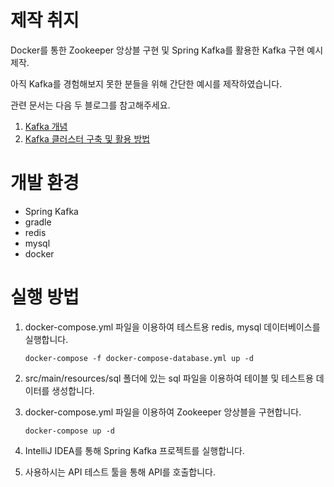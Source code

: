 # 제작 취지
Docker를 통한 Zookeeper 앙상블 구현 및 Spring Kafka를 활용한 Kafka 구현 예시 제작.

아직 Kafka를 경험해보지 못한 분들을 위해 간단한 예시를 제작하였습니다.

관련 문서는 다음 두 블로그를 참고해주세요.

1. [Kafka 개념](https://jd6186.github.io/KafkaBasic/)
2. [Kafka 클러스터 구축 및 활용 방법](https://jd6186.github.io/MakeKafkaCluster/)

# 개발 환경
- Spring Kafka
- gradle
- redis
- mysql
- docker

# 실행 방법
1. docker-compose.yml 파일을 이용하여 테스트용 redis, mysql 데이터베이스를 실행합니다.

    ```shell
    docker-compose -f docker-compose-database.yml up -d
    ```

2. src/main/resources/sql 폴더에 있는 sql 파일을 이용하여 테이블 및 테스트용 데이터를 생성합니다.

3. docker-compose.yml 파일을 이용하여 Zookeeper 앙상블을 구현합니다.

    ```shell
    docker-compose up -d
    ```

4. IntelliJ IDEA를 통해 Spring Kafka 프로젝트를 실행합니다.

5. 사용하시는 API 테스트 툴을 통해 API를 호출합니다.